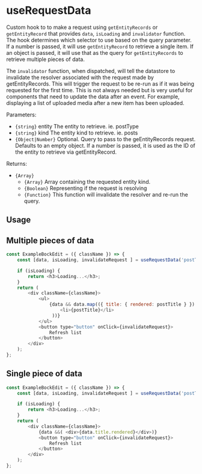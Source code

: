 # useRequestData

Custom hook to to make a request using `getEntityRecords` or `getEntityRecord` that provides `data`, `isLoading` and `invalidator` function. The hook determines which selector to use based on the query parameter. If a number is passed, it will use `getEntityRecord` to retrieve a single item. If an object is passed, it will use that as the query for `getEntityRecords` to retrieve multiple pieces of data.

The `invalidator` function, when dispatched, will tell the datastore to invalidate the resolver associated with the request made by getEntityRecords. This will trigger the request to be re-run as if it was being requested for the first time. This is not always needed but is very useful for components that need to update the data after an event. For example, displaying a list of uploaded media after a new item has been uploaded.

Parameters:

* `{string}` entity The entity to retrieve. ie. postType
* `{string}` kind   The entity kind to retrieve. ie. posts
* `{Object|Number}` Optional. Query to pass to the geEntityRecords request. Defaults to an empty object. If a number is passed, it is used as the ID of the entity to retrieve via getEntityRecord.

Returns:

* `{Array}`
  * `{Array}`   Array containing the requested entity kind.
  * `{Boolean}`  Representing if the request is resolving
  * `{Function}` This function will invalidate the resolver and re-run the query.

## Usage

## Multiple pieces of data

```js
const ExampleBockEdit = ({ className }) => {
    const [data, isLoading, invalidateRequest ] = useRequestData('postType', 'post', { per_page: 5 });

    if (isLoading) {
        return <h3>Loading...</h3>;
    }
    return (
        <div className={className}>
            <ul>
                {data && data.map(({ title: { rendered: postTitle } }) => (
                    <li>{postTitle}</li>
                 ))}
            </ul>
            <button type="button" onClick={invalidateRequest}>
                Refresh list
            </button>
        </div>
    );
};
```

## Single piece of data

```js
const ExampleBockEdit = ({ className }) => {
    const [data, isLoading, invalidateRequest ] = useRequestData('postType', 'post', 59);

    if (isLoading) {
        return <h3>Loading...</h3>;
    }
    return (
        <div className={className}>
            {data &&( <div>{data.title.rendered}</div>)}
            <button type="button" onClick={invalidateRequest}>
                Refresh list
            </button>
        </div>
    );
};
```
